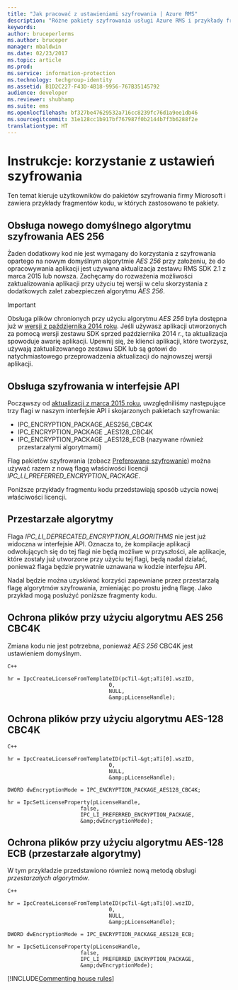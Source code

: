 ```yaml
---
title: "Jak pracować z ustawieniami szyfrowania | Azure RMS"
description: "Różne pakiety szyfrowania usługi Azure RMS i przykłady fragmentów kodu, w których zastosowano te pakiety."
keywords: 
author: bruceperlerms
ms.author: bruceper
manager: mbaldwin
ms.date: 02/23/2017
ms.topic: article
ms.prod: 
ms.service: information-protection
ms.technology: techgroup-identity
ms.assetid: B1D2C227-F43D-4B18-9956-767B35145792
audience: developer
ms.reviewer: shubhamp
ms.suite: ems
ms.openlocfilehash: bf327be47629532a716cc8239fc76d1a9ee1db46
ms.sourcegitcommit: 31e128cc1b917bf767987f0b2144b7f3b6288f2e
translationtype: HT
---
```

# <a name="how-to-work-with-encryption-settings"></a>Instrukcje: korzystanie z ustawień szyfrowania

Ten temat kieruje użytkowników do pakietów szyfrowania firmy Microsoft i zawiera przykłady fragmentów kodu, w których zastosowano te pakiety.

## <a name="support-for-aes-256-the-new-default"></a>Obsługa nowego domyślnego algorytmu szyfrowania AES 256

Żaden dodatkowy kod nie jest wymagany do korzystania z szyfrowania opartego na nowym domyślnym algorytmie *AES 256* przy założeniu, że do opracowywania aplikacji jest używana aktualizacja zestawu RMS SDK 2.1 z marca 2015 lub nowsza. Zachęcamy do rozważenia możliwości zaktualizowania aplikacji przy użyciu tej wersji w celu skorzystania z dodatkowych zalet zabezpieczeń algorytmu *AES 256*.

> [!IMPORTANT]
> Obsługa plików chronionych przy użyciu algorytmu *AES 256* była dostępna już w [wersji z października 2014 roku](release-notes-rtm.md). Jeśli używasz aplikacji utworzonych za pomocą wersji zestawu SDK sprzed października 2014 r., ta aktualizacja spowoduje awarię aplikacji. Upewnij się, że klienci aplikacji, które tworzysz, używają zaktualizowanego zestawu SDK lub są gotowi do natychmiastowego przeprowadzenia aktualizacji do najnowszej wersji aplikacji.

 
## <a name="api-encryption-support"></a>Obsługa szyfrowania w interfejsie API

Począwszy od [aktualizacji z marca 2015 roku](release-notes-rtm.md), uwzględniliśmy następujące trzy flagi w naszym interfejsie API i skojarzonych pakietach szyfrowania:

-   IPC\_ENCRYPTION\_PACKAGE\_AES256\_CBC4K
-   IPC\_ENCRYPTION\_PACKAGE \_AES128\_CBC4K
-   IPC\_ENCRYPTION\_PACKAGE \_AES128\_ECB (nazywane również przestarzałymi algorytmami)

Flag pakietów szyfrowania (zobacz [Preferowane szyfrowanie](https://msdn.microsoft.com/library/dn974065.aspx)) można używać razem z nową flagą właściwości licencji *IPC\_LI\_PREFERRED\_ENCRYPTION\_PACKAGE*.

Poniższe przykłady fragmentu kodu przedstawiają sposób użycia nowej właściwości licencji.

## <a name="deprecated-algorithms"></a>Przestarzałe algorytmy

Flaga *IPC\_LI\_DEPRECATED\_ENCRYPTION\_ALGORITHMS* nie jest już widoczna w interfejsie API. Oznacza to, że kompilacje aplikacji odwołujących się do tej flagi nie będą możliwe w przyszłości, ale aplikacje, które zostały już utworzone przy użyciu tej flagi, będą nadal działać, ponieważ flaga będzie prywatnie uznawana w kodzie interfejsu API.

Nadal będzie można uzyskiwać korzyści zapewniane przez przestarzałą flagę algorytmów szyfrowania, zmieniając po prostu jedną flagę. Jako przykład mogą posłużyć poniższe fragmenty kodu.

## <a name="protect-files-with-aes-256-cbc4k"></a>Ochrona plików przy użyciu algorytmu AES 256 CBC4K

Zmiana kodu nie jest potrzebna, ponieważ *AES 256* CBC4K jest ustawieniem domyślnym.

    C++

    hr = IpcCreateLicenseFromTemplateID(pcTil-&gt;aTi[0].wszID,
                                    0,
                                    NULL,
                                    &amp;pLicenseHandle);


## <a name="protect-files-with-aes-128-cbc4k"></a>Ochrona plików przy użyciu algorytmu AES-128 CBC4K

    C++

    hr = IpcCreateLicenseFromTemplateID(pcTil-&gt;aTi[0].wszID,
                                    0,
                                    NULL,
                                    &amp;pLicenseHandle);

    DWORD dwEncryptionMode = IPC_ENCRYPTION_PACKAGE_AES128_CBC4K;

    hr = IpcSetLicenseProperty(pLicenseHandle,
                           false,
                           IPC_LI_PREFERRED_ENCRYPTION_PACKAGE,
                           &amp;dwEncryptionMode);


## <a name="protect-files-with-aes-128-ecb-deprecated-algorithms"></a>Ochrona plików przy użyciu algorytmu AES-128 ECB (przestarzałe algorytmy)

W tym przykładzie przedstawiono również nową metodą obsługi *przestarzałych algorytmów*.

    C++

    hr = IpcCreateLicenseFromTemplateID(pcTil-&gt;aTi[0].wszID,
                                    0,
                                    NULL,
                                    &amp;pLicenseHandle);

    DWORD dwEncryptionMode = IPC_ENCRYPTION_PACKAGE_AES128_ECB;

    hr = IpcSetLicenseProperty(pLicenseHandle,
                           false,
                           IPC_LI_PREFERRED_ENCRYPTION_PACKAGE,
                           &amp;dwEncryptionMode);


[!INCLUDE[Commenting house rules](../includes/houserules.md)]